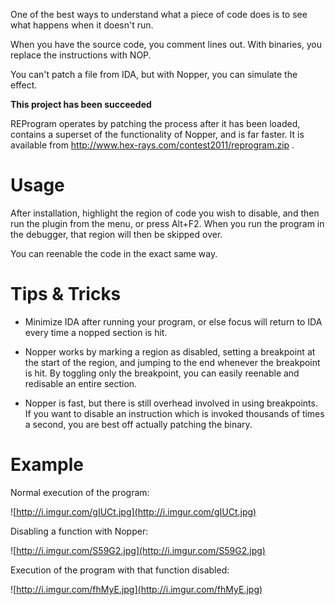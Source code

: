 One of the best ways to understand what a piece of code does is to see what happens when it doesn't run.

When you have the source code, you comment lines out. With binaries, you replace the instructions with NOP.

You can't patch a file from IDA, but with Nopper, you can simulate the effect.


**This project has been succeeded**

REProgram operates by patching the process after it has been loaded, contains a superset of the functionality of Nopper, and is far faster. It is available from http://www.hex-rays.com/contest2011/reprogram.zip .

# Usage #

After installation, highlight the region of code you wish to disable, and then run the plugin from the menu, or press Alt+F2. When you run the program in the debugger, that region will then be skipped over.

You can reenable the code in the exact same way.

# Tips & Tricks #

  * Minimize IDA after running your program, or else focus will return to IDA every time a nopped section is hit.

  * Nopper works by marking a region as disabled, setting a breakpoint at the start of the region, and jumping to the end whenever the breakpoint is hit. By toggling only the breakpoint, you can easily reenable and redisable an entire section.

  * Nopper is fast, but there is still overhead involved in using breakpoints. If you want to disable an instruction which is invoked thousands of times a second, you are best off actually patching the binary.


# Example #

Normal execution of the program:

![http://i.imgur.com/gIUCt.jpg](http://i.imgur.com/gIUCt.jpg)

Disabling a function with Nopper:

![http://i.imgur.com/S59G2.jpg](http://i.imgur.com/S59G2.jpg)

Execution of the program with that function disabled:

![http://i.imgur.com/fhMyE.jpg](http://i.imgur.com/fhMyE.jpg)
